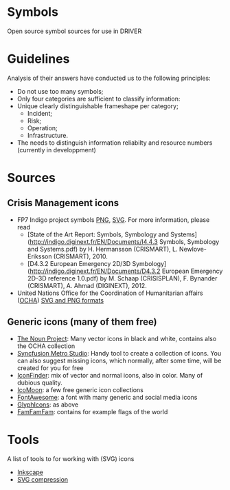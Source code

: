 # Symbols
Open source symbol sources for use in DRIVER

# Guidelines
Analysis of their answers have conducted us to the following principles:
- Do not use too many symbols;
- Only four categories are sufficient to classify information:
- Unique clearly distinguishable frameshape per category; 
  - Incident;
  - Risk;
  - Operation;
  - Infrastructure.
- The needs to distinguish information reliabilty and resource numbers (currently in developpment)

# Sources

## Crisis Management icons
- FP7 Indigo project symbols [PNG](http://indigo.diginext.fr/Images/Symbols/INDIGO_Final_Emergency_Set_PNG_1.0.zip), [SVG](http://indigo.diginext.fr/Images/Symbols/INDIGO_Final_Emergency_Set_SVG_1.0.zip). For more information, please read
  - [State of the Art Report: Symbols, Symbology and Systems](http://indigo.diginext.fr/EN/Documents/I4.4.3 Symbols, Symbology and Systems.pdf) by H. Hermansson (CRISMART), L. Newlove-Eriksson (CRISMART), 2010.
  - [D4.3.2 European Emergency 2D/3D Symbology](http://indigo.diginext.fr/EN/Documents/D4.3.2 European Emergency 2D-3D reference 1.0.pdf) by M. Schaap (CRISISPLAN), F. Bynander (CRISMART), A. Ahmad (DIGINEXT), 2012.
- United Nations Office for the Coordination of Humanitarian affairs
([OCHA](http://www.unocha.org/top-stories/all-stories/ocha-launches-500-free-humanitarian-symbols)) [SVG and PNG formats](https://thenounproject.com/ochaavmu/uploads/)

## Generic icons (many of them free)
- [The Noun Project](thenounproject.com): Many vector icons in black and white, contains also the OCHA collection 
- [Syncfusion Metro Studio](https://www.syncfusion.com/downloads/metrostudio): Handy tool to create a collection of icons. You can also suggest missing icons, which normally, after some time, will be created for you for free
- [IconFinder](iconfinder.com): mix of vector and normal icons, also in color. Many of dubious quality.
- [IcoMoon](https://icomoon.io): a few free generic icon collections
- [FontAwesome](https://fortawesome.github.io/Font-Awesome): a font with many generic and social media icons
- [GlyphIcons](glyphicons.com): as above
- [FamFamFam](www.famfamfam.com/lab/icons): contains for example flags of the world

# Tools

A list of tools to for working with (SVG) icons
- [Inkscape](https://inkscape.org)
- [SVG compression](https://jakearchibald.github.io/svgomg)
